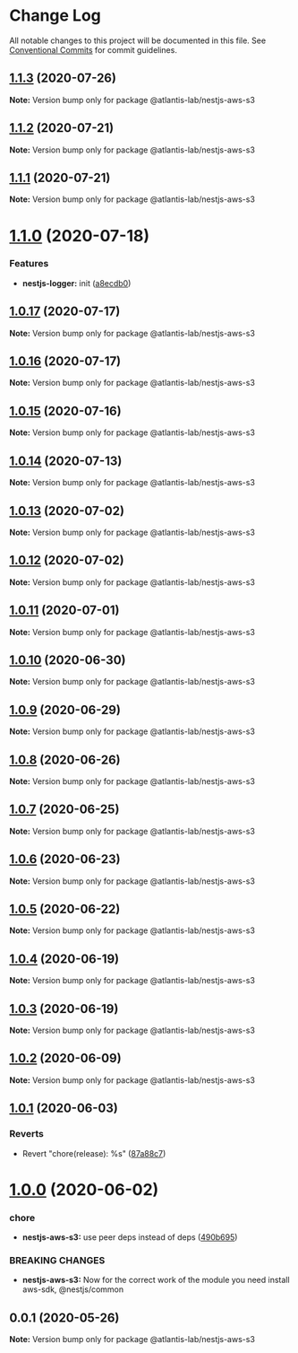 # Change Log

All notable changes to this project will be documented in this file.
See [Conventional Commits](https://conventionalcommits.org) for commit guidelines.

## [1.1.3](https://github.com/Atlantis-Lab/nestjs/compare/@atlantis-lab/nestjs-aws-s3@1.1.2...@atlantis-lab/nestjs-aws-s3@1.1.3) (2020-07-26)

**Note:** Version bump only for package @atlantis-lab/nestjs-aws-s3





## [1.1.2](https://github.com/Atlantis-Lab/nestjs/compare/@atlantis-lab/nestjs-aws-s3@1.1.1...@atlantis-lab/nestjs-aws-s3@1.1.2) (2020-07-21)

**Note:** Version bump only for package @atlantis-lab/nestjs-aws-s3





## [1.1.1](https://github.com/Atlantis-Lab/nestjs/compare/@atlantis-lab/nestjs-aws-s3@1.1.0...@atlantis-lab/nestjs-aws-s3@1.1.1) (2020-07-21)

**Note:** Version bump only for package @atlantis-lab/nestjs-aws-s3





# [1.1.0](https://github.com/Atlantis-Lab/nestjs/compare/@atlantis-lab/nestjs-aws-s3@1.0.17...@atlantis-lab/nestjs-aws-s3@1.1.0) (2020-07-18)


### Features

* **nestjs-logger:** init ([a8ecdb0](https://github.com/Atlantis-Lab/nestjs/commit/a8ecdb0712f9cd5c86b5d7378a3f635c4598a0ae))





## [1.0.17](https://github.com/Atlantis-Lab/nestjs/compare/@atlantis-lab/nestjs-aws-s3@1.0.16...@atlantis-lab/nestjs-aws-s3@1.0.17) (2020-07-17)

**Note:** Version bump only for package @atlantis-lab/nestjs-aws-s3





## [1.0.16](https://github.com/Atlantis-Lab/nestjs/compare/@atlantis-lab/nestjs-aws-s3@1.0.15...@atlantis-lab/nestjs-aws-s3@1.0.16) (2020-07-17)

**Note:** Version bump only for package @atlantis-lab/nestjs-aws-s3





## [1.0.15](https://github.com/Atlantis-Lab/nestjs/compare/@atlantis-lab/nestjs-aws-s3@1.0.14...@atlantis-lab/nestjs-aws-s3@1.0.15) (2020-07-16)

**Note:** Version bump only for package @atlantis-lab/nestjs-aws-s3





## [1.0.14](https://github.com/Atlantis-Lab/nestjs/compare/@atlantis-lab/nestjs-aws-s3@1.0.13...@atlantis-lab/nestjs-aws-s3@1.0.14) (2020-07-13)

**Note:** Version bump only for package @atlantis-lab/nestjs-aws-s3

## [1.0.13](https://github.com/Atlantis-Lab/nestjs/compare/@atlantis-lab/nestjs-aws-s3@1.0.12...@atlantis-lab/nestjs-aws-s3@1.0.13) (2020-07-02)

**Note:** Version bump only for package @atlantis-lab/nestjs-aws-s3

## [1.0.12](https://github.com/Atlantis-Lab/nestjs/compare/@atlantis-lab/nestjs-aws-s3@1.0.11...@atlantis-lab/nestjs-aws-s3@1.0.12) (2020-07-02)

**Note:** Version bump only for package @atlantis-lab/nestjs-aws-s3

## [1.0.11](https://github.com/Atlantis-Lab/nestjs/compare/@atlantis-lab/nestjs-aws-s3@1.0.10...@atlantis-lab/nestjs-aws-s3@1.0.11) (2020-07-01)

**Note:** Version bump only for package @atlantis-lab/nestjs-aws-s3

## [1.0.10](https://github.com/Atlantis-Lab/nestjs/compare/@atlantis-lab/nestjs-aws-s3@1.0.9...@atlantis-lab/nestjs-aws-s3@1.0.10) (2020-06-30)

**Note:** Version bump only for package @atlantis-lab/nestjs-aws-s3

## [1.0.9](https://github.com/Atlantis-Lab/nestjs/compare/@atlantis-lab/nestjs-aws-s3@1.0.8...@atlantis-lab/nestjs-aws-s3@1.0.9) (2020-06-29)

**Note:** Version bump only for package @atlantis-lab/nestjs-aws-s3

## [1.0.8](https://github.com/Atlantis-Lab/nestjs/compare/@atlantis-lab/nestjs-aws-s3@1.0.7...@atlantis-lab/nestjs-aws-s3@1.0.8) (2020-06-26)

**Note:** Version bump only for package @atlantis-lab/nestjs-aws-s3

## [1.0.7](https://github.com/Atlantis-Lab/nestjs/compare/@atlantis-lab/nestjs-aws-s3@1.0.6...@atlantis-lab/nestjs-aws-s3@1.0.7) (2020-06-25)

**Note:** Version bump only for package @atlantis-lab/nestjs-aws-s3

## [1.0.6](https://github.com/Atlantis-Lab/nestjs/compare/@atlantis-lab/nestjs-aws-s3@1.0.5...@atlantis-lab/nestjs-aws-s3@1.0.6) (2020-06-23)

**Note:** Version bump only for package @atlantis-lab/nestjs-aws-s3

## [1.0.5](https://github.com/Atlantis-Lab/nestjs/compare/@atlantis-lab/nestjs-aws-s3@1.0.4...@atlantis-lab/nestjs-aws-s3@1.0.5) (2020-06-22)

**Note:** Version bump only for package @atlantis-lab/nestjs-aws-s3

## [1.0.4](https://github.com/Atlantis-Lab/nestjs/compare/@atlantis-lab/nestjs-aws-s3@1.0.3...@atlantis-lab/nestjs-aws-s3@1.0.4) (2020-06-19)

**Note:** Version bump only for package @atlantis-lab/nestjs-aws-s3

## [1.0.3](https://github.com/Atlantis-Lab/nestjs/compare/@atlantis-lab/nestjs-aws-s3@1.0.2...@atlantis-lab/nestjs-aws-s3@1.0.3) (2020-06-19)

**Note:** Version bump only for package @atlantis-lab/nestjs-aws-s3

## [1.0.2](https://github.com/Atlantis-Lab/nestjs/compare/@atlantis-lab/nestjs-aws-s3@1.0.1...@atlantis-lab/nestjs-aws-s3@1.0.2) (2020-06-09)

**Note:** Version bump only for package @atlantis-lab/nestjs-aws-s3

## [1.0.1](https://github.com/Atlantis-Lab/nestjs/compare/@atlantis-lab/nestjs-aws-s3@1.0.0...@atlantis-lab/nestjs-aws-s3@1.0.1) (2020-06-03)

### Reverts

- Revert "chore(release): %s" ([87a88c7](https://github.com/Atlantis-Lab/nestjs/commit/87a88c70804af72a949b8d5a5389a718e3801643))

# [1.0.0](https://github.com/Atlantis-Lab/nestjs/compare/@atlantis-lab/nestjs-aws-s3@0.0.1...@atlantis-lab/nestjs-aws-s3@1.0.0) (2020-06-02)

### chore

- **nestjs-aws-s3:** use peer deps instead of deps ([490b695](https://github.com/Atlantis-Lab/nestjs/commit/490b695e30054fb3edf436a71411f6c2f05ee05e))

### BREAKING CHANGES

- **nestjs-aws-s3:** Now for the correct work of the module you need install aws-sdk, @nestjs/common

## 0.0.1 (2020-05-26)

**Note:** Version bump only for package @atlantis-lab/nestjs-aws-s3
